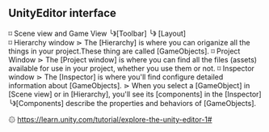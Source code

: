 ## UnityEditor interface
 ⌑ Scene view and Game View 
   ╰》[Toolbar]
	  ╰》 [Layout]   
 ⌑ Hierarchy window 
  ⋗ The [Hierarchy] is where you can origanize all the things in your project.These thing are called [GameObjects].
 ⌑ Project Window 
  ⋗ The [Project window] is where you can find all the files (assets) available for use in your project, whether you use them or not.
 ⌑ Inspector window 
  ⋗ The [Inspector] is where you'll find configure detailed information about [GameObjects].
  ⋗ When you select a [GameObject] in [Scene view] or in [Hierarchy], you'll see its [components] in the [Inspector] 
   ╰》[Components] describe the properties and behaviors of [GameObjects].




۞ https://learn.unity.com/tutorial/explore-the-unity-editor-1#

